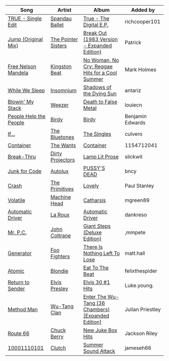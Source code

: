| Song | Artist | Album | Added by |
|-|-|-|-|
| [TRUE - Single Edit](https://open.spotify.com/track/0CsM8VGDi38kusMv3pxyj1) | [Spandau Ballet](https://open.spotify.com/artist/2urZrEdsq72kx0UzfYN8Yv) | [True - The Digital E.P.](https://open.spotify.com/album/2ZcceaFPxi5CuqoBUfedKn) | richcooper101 |
| [Jump (Original Mix)](https://open.spotify.com/track/1kIu9zpYtWjgrLlsactlna) | [The Pointer Sisters](https://open.spotify.com/artist/2kreKea2n96dXjcyAU9j5N) | [Break Out (1983 Version - Expanded Edition)](https://open.spotify.com/album/6h1sv7NHAZA7tiErfICYLM) | Patrick |
| [Free Nelson Mandela](https://open.spotify.com/track/0gt6JQqHb4xQQJT9qGLfi1) | [Kingston Beat](https://open.spotify.com/artist/1D6pXy5v2GpbFdzuc97kMc) | [No Woman, No Cry: Reggae Hits for a Cool Summer](https://open.spotify.com/album/72Nb49cTtnvQPNsVaeMaqD) | Mark Holmes |
| [While We Sleep](https://open.spotify.com/track/64VLqyvVCCAXyqKCqs40z8) | [Insomnium](https://open.spotify.com/artist/3uIgLG971oRM5fe6v8lvQS) | [Shadows of the Dying Sun](https://open.spotify.com/album/0iYAnDAQLAOXIl5bUAfYG3) | antariz |
| [Blowin' My Stack](https://open.spotify.com/track/5JZ5YdeNyqoL47brc1FrYj) | [Weezer](https://open.spotify.com/artist/3jOstUTkEu2JkjvRdBA5Gu) | [Death to False Metal](https://open.spotify.com/album/3ZVWwCtmRDJv4GG0vWIwca) | louiecn |
| [People Help the People](https://open.spotify.com/track/0YywjDvFudcaHG74NuWISy) | [Birdy](https://open.spotify.com/artist/2WX2uTcsvV5OnS0inACecP) | [Birdy](https://open.spotify.com/album/1WGjSVIw0TVfbp5KrOFiP0) | Benjamin Edwards |
| [If...](https://open.spotify.com/track/6cC9Dc3MG2RMz5teQuGd3O) | [The Bluetones](https://open.spotify.com/artist/66nOkPJTFgK25NMmojG04V) | [The Singles](https://open.spotify.com/album/7bTYjNY64AJ2cfka05ptSE) | culvero |
| [Container](https://open.spotify.com/track/0ornap6jAf6ZPwNx5eWdl4) | [The Wants](https://open.spotify.com/artist/7L5GrMxr9R6NA5MT6UZzKy) | [Container](https://open.spotify.com/album/6sTbVgZZcYFZqz9Lyhx9ll) | 1154712041 |
| [Break-Thru](https://open.spotify.com/track/65tjr5cWJmsA8KHVvuC7b2) | [Dirty Projectors](https://open.spotify.com/artist/5VF0YkVLeVD4ytyiyVSIiF) | [Lamp Lit Prose](https://open.spotify.com/album/03CZTX0lcoZGy71rOHnDxn) | slickwit |
| [Junk for Code](https://open.spotify.com/track/0ZScDfpgP3TEdPldBAm1UU) | [Autolux](https://open.spotify.com/artist/7HizNYe1mSfmvbXlx3la3m) | [PUSSY'S DEAD](https://open.spotify.com/album/4B6KQBUaz5boUDq0AT33vN) | bncy |
| [Crash](https://open.spotify.com/track/4tPHC7YsU3LInUYcIe2UIi) | [The Primitives](https://open.spotify.com/artist/4FPmAi3p4T3p0AsthfqHMA) | [Lovely](https://open.spotify.com/album/7dkhewp2B3L7YNsUp9u5GR) | Paul Stanley |
| [Volatile](https://open.spotify.com/track/6y6ht2b9DLT5Ih6oF2hzOX) | [Machine Head](https://open.spotify.com/artist/0lVlNsuGaOr9vMHCZIAKMt) | [Catharsis](https://open.spotify.com/album/5OhAVXSslPqvWkh7XEj4Wq) | mgreen89 |
| [Automatic Driver](https://open.spotify.com/track/2AltKq4Mv43AgcdYdMtyTy) | [La Roux](https://open.spotify.com/artist/3K2zB87GZv1krx031en5VA) | [Automatic Driver](https://open.spotify.com/album/2Ky4DcyZZeiPuAuFrXXOkg) | dankreso |
| [Mr. P.C.](https://open.spotify.com/track/5ytXSrCiSO8UWL4f6rAOJy) | [John Coltrane](https://open.spotify.com/artist/2hGh5VOeeqimQFxqXvfCUf) | [Giant Steps (Deluxe Edition)](https://open.spotify.com/album/3kxiL93hCFCIXkXJBLcYDi) | ,mmpete |
| [Generator](https://open.spotify.com/track/592nTDJAy8AucV4KKIDCmA) | [Foo Fighters](https://open.spotify.com/artist/7jy3rLJdDQY21OgRLCZ9sD) | [There Is Nothing Left To Lose](https://open.spotify.com/album/28q2N44ocJECgf8sbHEDfY) | matt.hall |
| [Atomic](https://open.spotify.com/track/5QIbR39hAEDIOkr4ggh4xc) | [Blondie](https://open.spotify.com/artist/4tpUmLEVLCGFr93o8hFFIB) | [Eat To The Beat](https://open.spotify.com/album/4gbZS6jj6ufbiSG4C8jLv5) | felixthespider |
| [Return to Sender](https://open.spotify.com/track/2cdzutoqFK6sfW6exi7oXh) | [Elvis Presley](https://open.spotify.com/artist/43ZHCT0cAZBISjO8DG9PnE) | [Elvis 30 #1 Hits](https://open.spotify.com/album/0QVoYzGd1p8Z3ohEaM0lsc) | Luke.young. |
| [Method Man](https://open.spotify.com/track/5XLC8xoqyua4U7wJiZAWik) | [Wu-Tang Clan](https://open.spotify.com/artist/34EP7KEpOjXcM2TCat1ISk) | [Enter The Wu-Tang (36 Chambers) [Expanded Edition]](https://open.spotify.com/album/3tQd5mwBtVyxCoEo4htGAV) | Julian Priestley |
| [Route 66](https://open.spotify.com/track/6TXnGAr6DLVYshIrMeP0lZ) | [Chuck Berry](https://open.spotify.com/artist/293zczrfYafIItmnmM3coR) | [New Juke Box Hits](https://open.spotify.com/album/66vytUOJAN0XG0AomrREtH) | Jackson Riley |
| [10001110101](https://open.spotify.com/track/692vz0b3Aq8MVSPKhkAqca) | [Clutch](https://open.spotify.com/artist/161AC1AVRkIGIMxyj5djFQ) | [Summer Sound Attack](https://open.spotify.com/album/4lYoxLNUuXIuHkatzIZvoE) | jameseh66 |